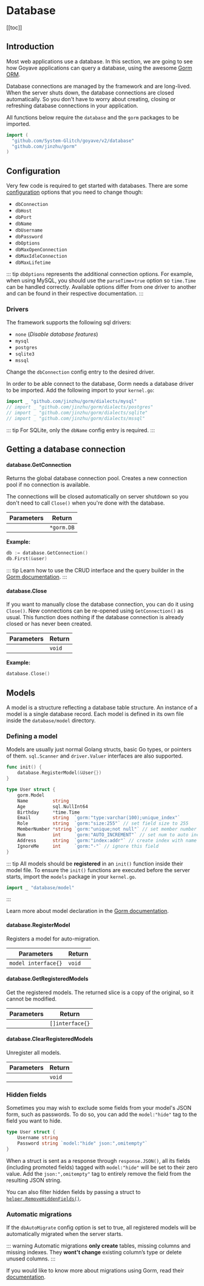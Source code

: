 # Database

[[toc]]

## Introduction

Most web applications use a database. In this section, we are going to see how Goyave applications can query a database, using the awesome [Gorm ORM](https://gorm.io/).

Database connections are managed by the framework and are long-lived. When the server shuts down, the database connections are closed automatically. So you don't have to worry about creating, closing or refreshing database connections in your application.

All functions below require the `database` and the `gorm` packages to be imported.

``` go
import (
  "github.com/System-Glitch/goyave/v2/database"
  "github.com/jinzhu/gorm"
)
```

## Configuration

Very few code is required to get started with databases. There are some [configuration](../configuration.html#configuration-reference) options that you need to change though:
- `dbConnection`
- `dbHost`
- `dbPort`
- `dbName`
- `dbUsername`
- `dbPassword`
- `dbOptions`
- `dbMaxOpenConnection`
- `dbMaxIdleConnection`
- `dbMaxLifetime`

::: tip
`dbOptions` represents the additional connection options. For example, when using MySQL, you should use the `parseTime=true` option so `time.Time` can be handled correctly. Available options differ from one driver to another and can be found in their respective documentation.
:::

### Drivers

The framework supports the following sql drivers:
- `none` (*Disable database features*)
- `mysql`
- `postgres`
- `sqlite3`
- `mssql`

Change the `dbConnection` config entry to the desired driver.

In order to be able connect to the database, Gorm needs a database driver to be imported. Add the following import to your `kernel.go`:
``` go
import _ "github.com/jinzhu/gorm/dialects/mysql"
// import _ "github.com/jinzhu/gorm/dialects/postgres"
// import _ "github.com/jinzhu/gorm/dialects/sqlite"
// import _ "github.com/jinzhu/gorm/dialects/mssql"
```

::: tip
For SQLite, only the `dbName` config entry is required.
:::

## Getting a database connection

#### database.GetConnection

Returns the global database connection pool. Creates a new connection pool if no connection is available.

The connections will be closed automatically on server shutdown so you don't need to call `Close()` when you're done with the database.


| Parameters | Return     |
|------------|------------|
|            | `*gorm.DB` |

**Example:**
``` go
db := database.GetConnection()
db.First(&user)
```

::: tip
Learn how to use the CRUD interface and the query builder in the [Gorm documentation](https://gorm.io/docs/index.html).
:::

#### database.Close

If you want to manually close the database connection, you can do it using `Close()`. New connections can be re-opened using `GetConnection()` as usual. This function does nothing if the database connection is already closed or has never been created.

| Parameters | Return |
|------------|--------|
|            | `void` |

**Example:**
``` go
database.Close()
```

## Models

A model is a structure reflecting a database table structure. An instance of a model is a single database record. Each model is defined in its own file inside the `database/model` directory.

### Defining a model

Models are usually just normal Golang structs, basic Go types, or pointers of them. `sql.Scanner` and `driver.Valuer` interfaces are also supported.

```go
func init() {
    database.RegisterModel(&User{})
}

type User struct {
    gorm.Model
    Name         string
    Age          sql.NullInt64
    Birthday     *time.Time
    Email        string  `gorm:"type:varchar(100);unique_index"`
    Role         string  `gorm:"size:255"` // set field size to 255
    MemberNumber *string `gorm:"unique;not null"` // set member number to unique and not null
    Num          int     `gorm:"AUTO_INCREMENT"` // set num to auto incrementable
    Address      string  `gorm:"index:addr"` // create index with name `addr` for address
    IgnoreMe     int     `gorm:"-"` // ignore this field
}
```

::: tip
All models should be **registered** in an `init()` function inside their model file. To ensure the `init()` functions are executed before the server starts, import the `models` package in your `kernel.go`.

``` go
import _ "database/model"
```
:::

Learn more about model declaration in the [Gorm documentation](https://gorm.io/docs/models.html).

#### database.RegisterModel

Registers a model for auto-migration.

| Parameters          | Return |
|---------------------|--------|
| `model interface{}` | `void` |

#### database.GetRegisteredModels

Get the registered models. The returned slice is a copy of the original, so it cannot be modified.

| Parameters | Return          |
|------------|-----------------|
|            | `[]interface{}` |

#### database.ClearRegisteredModels

Unregister all models.

| Parameters | Return |
|------------|--------|
|            | `void` |

### Hidden fields

<p><Badge text="Since v2.9.0"/></p>

Sometimes you may wish to exclude some fields from your model's JSON form, such as passwords. To do so, you can add the `model:"hide"` tag to the field you want to hide.

``` go
type User struct {
    Username string
    Password string `model:"hide" json:",omitempty"`
}
```

When a struct is sent as a response through `response.JSON()`, all its fields (including promoted fields) tagged with `model:"hide"` will be set to their zero value. Add the `json:",omitempty"` tag to entirely remove the field from the resulting JSON string.

You can also filter hidden fields by passing a struct to [`helper.RemoveHiddenFields()`](../advanced/helpers.html#helper-removehiddenfields).

### Automatic migrations

If the `dbAutoMigrate` config option is set to true, all registered models will be automatically migrated when the server starts.

::: warning
Automatic migrations **only create** tables, missing columns and missing indexes. They **wont't change** existing column’s type or delete unused columns.
:::

If you would like to know more about migrations using Gorm, read their [documentation](https://gorm.io/docs/migration.html).
